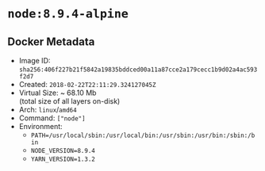 # `node:8.9.4-alpine`

## Docker Metadata

- Image ID: `sha256:406f227b21f5842a19835bddced00a11a87cce2a179cecc1b9d02a4ac593f2d7`
- Created: `2018-02-22T22:11:29.324127045Z`
- Virtual Size: ~ 68.10 Mb  
  (total size of all layers on-disk)
- Arch: `linux`/`amd64`
- Command: `["node"]`
- Environment:
  - `PATH=/usr/local/sbin:/usr/local/bin:/usr/sbin:/usr/bin:/sbin:/bin`
  - `NODE_VERSION=8.9.4`
  - `YARN_VERSION=1.3.2`
